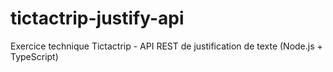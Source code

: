 # tictactrip-justify-api
Exercice technique Tictactrip - API REST de justification de texte (Node.js + TypeScript)
